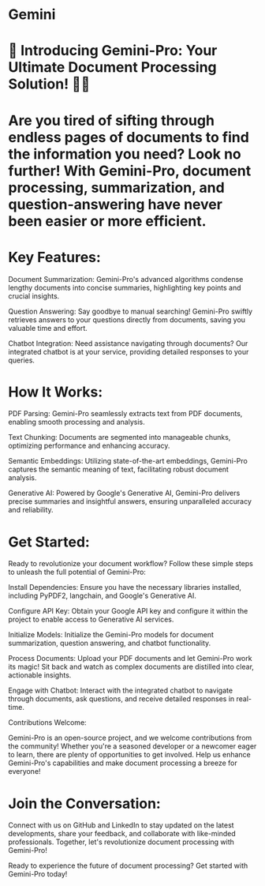 # Gemini

 # 🚀 Introducing Gemini-Pro: Your Ultimate Document Processing Solution! 📄💡

# Are you tired of sifting through endless pages of documents to find the information you need? Look no further! With Gemini-Pro, document processing, summarization, and question-answering have never been easier or more efficient.

# Key Features:

Document Summarization: Gemini-Pro's advanced algorithms condense lengthy documents into concise summaries, highlighting key points and crucial insights.

Question Answering: Say goodbye to manual searching! Gemini-Pro swiftly retrieves answers to your questions directly from documents, saving you valuable time and effort.

Chatbot Integration: Need assistance navigating through documents? Our integrated chatbot is at your service, providing detailed responses to your queries.

# How It Works:

PDF Parsing: Gemini-Pro seamlessly extracts text from PDF documents, enabling smooth processing and analysis.

Text Chunking: Documents are segmented into manageable chunks, optimizing performance and enhancing accuracy.

Semantic Embeddings: Utilizing state-of-the-art embeddings, Gemini-Pro captures the semantic meaning of text, facilitating robust document analysis.

Generative AI: Powered by Google's Generative AI, Gemini-Pro delivers precise summaries and insightful answers, ensuring unparalleled accuracy and reliability.

# Get Started:

Ready to revolutionize your document workflow? Follow these simple steps to unleash the full potential of Gemini-Pro:

Install Dependencies: Ensure you have the necessary libraries installed, including PyPDF2, langchain, and Google's Generative AI.

Configure API Key: Obtain your Google API key and configure it within the project to enable access to Generative AI services.

Initialize Models: Initialize the Gemini-Pro models for document summarization, question answering, and chatbot functionality.

Process Documents: Upload your PDF documents and let Gemini-Pro work its magic! Sit back and watch as complex documents are distilled into clear, actionable insights.

Engage with Chatbot: Interact with the integrated chatbot to navigate through documents, ask questions, and receive detailed responses in real-time.

Contributions Welcome:

Gemini-Pro is an open-source project, and we welcome contributions from the community! Whether you're a seasoned developer or a newcomer eager to learn, there are plenty of opportunities to get involved. Help us enhance Gemini-Pro's capabilities and make document processing a breeze for everyone!

# Join the Conversation:

Connect with us on GitHub and LinkedIn to stay updated on the latest developments, share your feedback, and collaborate with like-minded professionals. Together, let's revolutionize document processing with Gemini-Pro!

Ready to experience the future of document processing? Get started with Gemini-Pro today!

